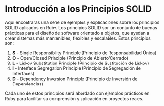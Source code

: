 # Introducción a los Principios SOLID

Aquí encontrarás una serie de ejemplos y explicaciones sobre los principios SOLID aplicados en Ruby. Los principios SOLID son un conjunto de buenas prácticas para el diseño de software orientado a objetos, que ayudan a crear sistemas más mantenibles, flexibles y escalables. Estos principios son:

1. **S** - Single Responsibility Principle (Principio de Responsabilidad Única)
2. **O** - Open/Closed Principle (Principio de Abierto/Cerrado)
3. **L** - Liskov Substitution Principle (Principio de Sustitución de Liskov)
4. **I** - Interface Segregation Principle (Principio de Segregación de Interfaces)
5. **D** - Dependency Inversion Principle (Principio de Inversión de Dependencias)

Cada uno de estos principios será abordado con ejemplos prácticos en Ruby para facilitar su comprensión y aplicación en proyectos reales.

